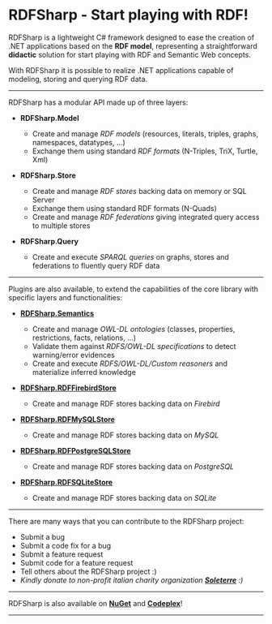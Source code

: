 # RDFSharp - Start playing with RDF!
RDFSharp is a lightweight C# framework designed to ease the creation of .NET applications based on the <b>RDF model</b>, representing a straightforward <b>didactic</b> solution for start playing with RDF and Semantic Web concepts. 

With RDFSharp it is possible to realize .NET applications capable of modeling, storing and querying RDF data.
<hr>
RDFSharp has a modular API made up of three layers: 

<ul>
    <li><b>RDFSharp.Model</b></li> 
    <ul>
        <li>Create and manage <i>RDF models</i> (resources, literals, triples, graphs, namespaces, datatypes, ...)</li>
        <li>Exchange them using standard <i>RDF formats</i> (N-Triples, TriX, Turtle, Xml)</li>
    </ul>
</ul>
<ul>
    <li><b>RDFSharp.Store</b></li> 
    <ul>
        <li>Create and manage <i>RDF stores</i> backing data on memory or SQL Server</li>
        <li>Exchange them using standard RDF formats (N-Quads)</li>
        <li>Create and manage <i>RDF federations</i> giving integrated query access to multiple stores</li>
    </ul>
</ul>
<ul>
    <li><b>RDFSharp.Query</b></li> 
    <ul>
        <li>Create and execute <i>SPARQL queries</i> on graphs, stores and federations to fluently query RDF data</li>
    </ul>
</ul>
<hr>
Plugins are also available, to extend the capabilities of the core library with specific layers and functionalities:

<ul>
    <li><b><a href="https://github.com/mdesalvo/RDFSharp.Semantics">RDFSharp.Semantics</a></b></li> 
    <ul>
        <li>Create and manage <i>OWL-DL ontologies</i> (classes, properties, restrictions, facts, relations, ...)</li> 
        <li>Validate them against <i>RDFS/OWL-DL specifications</i> to detect warning/error evidences</li>
		<li>Create and execute <i>RDFS/OWL-DL/Custom reasoners</i> and materialize inferred knowledge</li>
    </ul>
</ul>
<ul>
    <li><b><a href="https://github.com/mdesalvo/RDFSharp.RDFFirebirdStore">RDFSharp.RDFFirebirdStore</a></b></li> 
    <ul>
        <li>Create and manage RDF stores backing data on <i>Firebird</i></li>
    </ul>
</ul>
<ul>
    <li><b><a href="https://github.com/mdesalvo/RDFSharp.RDFMySQLStore">RDFSharp.RDFMySQLStore</a></b></li> 
    <ul>
        <li>Create and manage RDF stores backing data on <i>MySQL</i></li>
    </ul>
</ul>
<ul>
    <li><b><a href="https://github.com/mdesalvo/RDFSharp.RDFPostgreSQLStore">RDFSharp.RDFPostgreSQLStore</a></b></li> 
    <ul>
        <li>Create and manage RDF stores backing data on <i>PostgreSQL</i></li>
    </ul>
</ul>
<ul>
    <li><b><a href="https://github.com/mdesalvo/RDFSharp.RDFSQLiteStore">RDFSharp.RDFSQLiteStore</a></b></li> 
    <ul>
        <li>Create and manage RDF stores backing data on <i>SQLite</i></li>
    </ul>
</ul>
<hr>
There are many ways that you can contribute to the RDFSharp project: 

<ul>
    <li>Submit a bug</li> 
    <li>Submit a code fix for a bug</li>  
    <li>Submit a feature request</li>
    <li>Submit code for a feature request</li>
    <li>Tell others about the RDFSharp project :)</li>  
    <li><i>Kindly donate to non-profit italian charity organization <b><a href="http://www.soleterre.org/en/">Soleterre</a></b> :)</i></li> 
</ul>
<hr>
RDFSharp is also available on <b><a href="http://www.nuget.org/packages?q=rdfsharp">NuGet</a></b> and <b><a href="https://rdfsharp.codeplex.com/">Codeplex</a></b>!
<hr>
